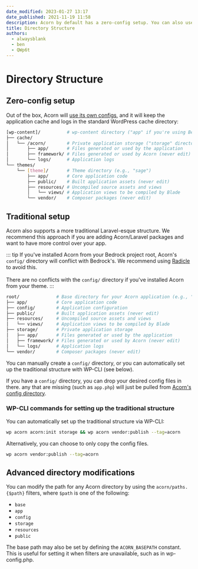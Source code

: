 ```yaml
---
date_modified: 2023-01-27 13:17
date_published: 2021-11-19 11:58
description: Acorn by default has a zero-config setup. You can also use the traditional Laravel-style structure which will publish a `config/` directory.
title: Directory Structure
authors:
  - alwaysblank
  - ben
  - QWp6t
---
```


# Directory Structure

## Zero-config setup

Out of the box, Acorn will [use its own configs](https://github.com/roots/acorn/tree/main/config), and it will keep the application cache and logs in the standard WordPress cache directory:

```bash
[wp-content]/          # wp-content directory ("app" if you're using Bedrock)
├── cache/
│   └── /acorn/        # Private application storage ("storage" directory)
│       ├── app/       # Files generated or used by the application
│       ├── framework/ # Files generated or used by Acorn (never edit)
│       └── logs/      # Application logs
└── themes/
    └── [theme]/       # Theme directory (e.g., "sage")
        ├── app/       # Core application code
        ├── public/    # Built application assets (never edit)
        ├── resources/ # Uncompiled source assets and views
        │   └── views/ # Application views to be compiled by Blade
        └── vendor/    # Composer packages (never edit)
```

## Traditional setup

Acorn also supports a more traditional Laravel-esque structure. We recommend this approach if you are adding Acorn/Laravel packages and want to have more control over your app.

::: tip
If you've installed Acorn from your Bedrock project root, Acorn's `config/` directory will conflict with Bedrock's. We recommend using [Radicle](/products/radicle/) to avoid this.
<br><br>
There are no conflicts with the `config/` directory if you've installed Acorn from your theme.
:::

```bash
root/              # Base directory for your Acorn application (e.g., "sage")
├── app/           # Core application code
├── config/        # Application configuration
├── public/        # Built application assets (never edit)
├── resources/     # Uncompiled source assets and views
│   └── views/     # Application views to be compiled by Blade
├── storage/       # Private application storage
│   ├── app/       # Files generated or used by the application
│   ├── framework/ # Files generated or used by Acorn (never edit)
│   └── logs/      # Application logs
└── vendor/        # Composer packages (never edit)
```

You can manually create a `config/` directory, or you can automatically set up the traditional structure with WP-CLI (see below).

If you have a `config/` directory, you can drop your desired config files in there. any that are missing (such as `app.php`) will just be pulled from [Acorn's config directory](https://github.com/roots/acorn/tree/main/config).


### WP-CLI commands for setting up the traditional structure

You can automatically set up the traditional structure via WP-CLI:

```bash
wp acorn acorn:init storage && wp acorn vendor:publish --tag=acorn
```

Alternatively, you can choose to only copy the config files.

```bash
wp acorn vendor:publish --tag=acorn
```

## Advanced directory modifications

You can modify the path for any Acorn directory by using the `acorn/paths.{$path}` filters, where `$path` is one of the following:

- `base`
- `app`
- `config`
- `storage`
- `resources`
- `public`

The base path may also be set by defining the `ACORN_BASEPATH` constant. This is useful for setting it when filters are unavailable, such as in wp-config.php.
